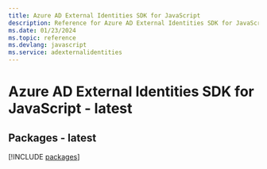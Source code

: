 ```yaml
---
title: Azure AD External Identities SDK for JavaScript
description: Reference for Azure AD External Identities SDK for JavaScript
ms.date: 01/23/2024
ms.topic: reference
ms.devlang: javascript
ms.service: adexternalidentities
---
```

# Azure AD External Identities SDK for JavaScript - latest
## Packages - latest
[!INCLUDE [packages](ad-external-identities-index.md)]